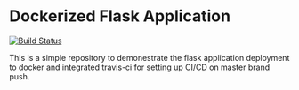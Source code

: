 Dockerized Flask Application
===============
[![Build Status](https://travis-ci.com/nashmaniac/docker-flask-deploy.svg?branch=master)](https://travis-ci.com/nashmaniac/docker-flask-deploy)

This is a simple repository to demonestrate the flask application deployment to docker and integrated travis-ci for setting up CI/CD on master brand push.